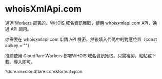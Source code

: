# whoisXmlApi.com

通過 Workers 部署的，WHOIS 域名資訊獲取，使用 whoisxmlapi.com API，通過 API 調用。

你需要在 whoisxmlapi.com 申請 API 機密，然後填入代碼中的對應位置（const apikey = ""）

推薦使用 Cloudflare Workers 部署WHOIS 域名資訊獲取。只需複製、粘貼或下載、導入即可。

?domain=cloudflare.com&format=json
